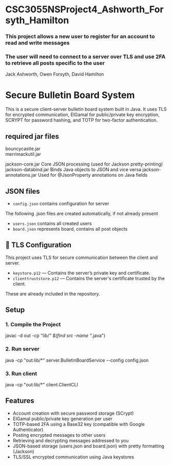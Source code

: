 # CSC3055NSProject4_Ashworth_Forsyth_Hamilton

### This project allows a new user to register for an account to read and write messages
### The user will need to connect to a server over TLS and use 2FA to retrieve all posts specific to the user
Jack Ashworth, Owen Forsyth, David Hamilton

# Secure Bulletin Board System

This is a secure client-server bulletin board system built in Java. It uses TLS for encrypted communication, ElGamal for public/private key encryption, SCRYPT for password hashing, and TOTP for two-factor authentication.

## required jar files

bouncycastle.jar	
merrimackutil.jar	

jackson-core.jar	    Core JSON processing (used for Jackson pretty-printing)
jackson-databind.jar	Binds Java objects to JSON and vice versa
jackson-annotations.jar	Used for @JsonProperty annotations on Java fields

## JSON files

- `config.json`   contains configuration for server

The following .json files are created automatically, if not already present
- `users.json`    contains all created users
- `board.json`    represents board, contains all post objects

## 🔐 TLS Configuration

This project uses TLS for secure communication between the client and server.

- `keystore.p12` — Contains the server’s private key and certificate.
- `clienttruststore.p12` — Contains the server's certificate trusted by the client.

These are already included in the repository.

## Setup

### 1. Compile the Project

javac -d out -cp "lib/*" $(find src -name "*.java")

### 2. Run server

java -cp "out:lib/*" server.BulletinBoardService --config config.json

### 3. Run client

java -cp "out:lib/*" client.ClientCLI


## Features

- Account creation with secure password storage (SCrypt)
- ElGamal public/private key generation per user
- TOTP-based 2FA using a Base32 key (compatible with Google Authenticator)
- Posting encrypted messages to other users
- Retrieving and decrypting messages addressed to you
- JSON-based storage (users.json and board.json) with pretty formatting (Jackson)
- TLS/SSL encrypted communication using Java keystores
